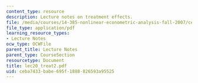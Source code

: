 ```yaml
---
content_type: resource
description: Lecture notes on treatment effects.
file: /media/courses/14-385-nonlinear-econometric-analysis-fall-2007/ceba7433babe695f1888826593a95525_lec20_treat2.pdf
file_type: application/pdf
learning_resource_types:
- Lecture Notes
ocw_type: OCWFile
parent_title: Lecture Notes
parent_type: CourseSection
resourcetype: Document
title: lec20_treat2.pdf
uid: ceba7433-babe-695f-1888-826593a95525
---
```

